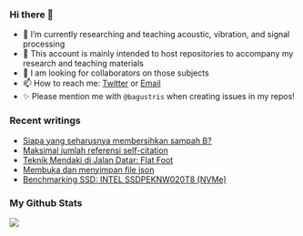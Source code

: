 ### Hi there 👋
<!-- **bagustris/bagustris** is a ✨ _special_ ✨ repository because its `README.md` (this file) appears on your GitHub profile. -->
- 🔭 I’m currently researching and teaching acoustic, vibration, and signal processing
- 💬 This account is mainly intended to host repositories to accompany my research and teaching materials
- 👯 I am looking for collaborators on those subjects 
- 📫 How to reach me: [Twitter](https://twitter.com/btatmaja) or [Email](mailto:bagus@ep.its.ac.id)
-  ✨ Please mention me with `@bagustris` when creating issues in my repos!

### Recent writings
<!-- BLOG-POST-LIST:START -->
- [Siapa yang seharusnya membersihkan sampah B?](https://bagustris.blogspot.com/2022/08/siapa-yang-seharusnya-membersihkan.html)
- [Maksimal jumlah referensi self-citation](https://bagustris.blogspot.com/2022/08/maksimal-jumlah-referensi-self-citation.html)
- [Teknik Mendaki di Jalan Datar: Flat Foot](https://bagustris.blogspot.com/2022/07/teknik-mendaki-di-jalan-datar-flat-foot.html)
- [Membuka dan menyimpan file json](https://bagustris.blogspot.com/2022/06/membuka-dan-menyimpan-file-json.html)
- [Benchmarking SSD: INTEL SSDPEKNW020T8 &lpar;NVMe&rpar;](https://bagustris.blogspot.com/2022/05/benchmarking-ssd-intel-ssdpeknw020t8.html)
<!-- BLOG-POST-LIST:END -->

### My Github Stats
[![](https://github-readme-stats.vercel.app/api?username=bagustris&theme=onedark&hide_title=true&hide_border=true)](https://github.com/bagustris)

<!-- - 🤔 I’m looking for help with ... 
- 💬 Ask me about ...
- 😄 Pronouns: ...
- ⚡ Fun fact: ... 
- 🌱 I’m currently also learning and teaching on those subjects 🔭 -->

<!--
I am currently learning, teaching, and researching ~speech~ sound processing. Below are my repositories; most of them were made to accompany my research papers. Feel free to open issues and make pull requests. I will be happy if you wanna collaborate with me, in all areas. Reach me by email or Twitter.
-->
